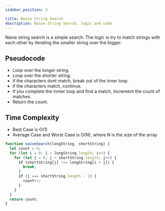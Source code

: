 ```yaml
---
sidebar_position: 3

title: Naive String Search
description: Naive String Search, logic and code
---
```

Naive string search is a simple search. The logic is try to match strings with each other by iterating the smaller string over the bigger.


## Pseudocode
- Loop over the longer string.
- Loop over the shorter string.
- if the characters dont match, break out of the inner loop.
- if the characters match, continue.
- if you complete the innter loop and find a match, increment the count of matches.
- Return the count.


## Time Complexity
- Best Case is O(1) 
- Average Case and Worst Case is O(N), where N is the size of the array


```javascript title='Naive string search'
function naiveSearch(longString, shortString) {
  let count = 0;
  for (let i = 0; i < longString.length; i++) {
    for (let j = 0; j < shortString.length; j++) {
      if (shortString[j] !== longString[i + j]) {
        break;
      }
      if (j === shortString.length - 1) {
        count++;
      }
    }
  }
  return count;
}
```